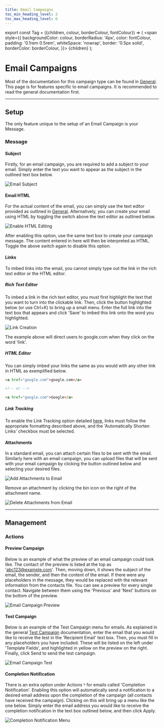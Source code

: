 ```yaml
---
title: Email Campaigns
toc_min_heading_level: 2
toc_max_heading_level: 6
---
```



export const Tag = ({children, colour, borderColour, fontColour}) => (
<span
style={{
    backgroundColor: colour,
    borderRadius: '4px',
    color: fontColour,
    padding: '0.1rem 0.5rem',
    whiteSpace: 'nowrap',
    border: '0.5px solid',
    borderColor: borderColour,
    }}>
{children}
</span>
);


# Email Campaigns

Most of the documentation for this campaign type can be found in [General](./general.md). This page is for features specific to email campaigns. It is recommended to read the general documentation first. 

---

## Setup

The only feature unique to the setup of an Email Campaign is your Message. 

### Message

#### Subject

Firstly, for an email campaign, you are required to add a subject to your email. Simply enter the text you want to appear as the subject in the outlined text box below.

![Email Subject](/img/campaign-email-subject.png)

#### Email HTML

For the actual content of the email, you can simply use the text editor provided as outlined in [General](./general.md). Alternatively, you can create your email using HTML by toggling the switch above the text editor as outlined below. 

![Enable HTML Editing](/img/campaign-email-html.png)

After enabling this option, use the same text box to create your campaign message. The content entered in here will then be interpreted as HTML. Toggle the above switch again to disable this option.

#### Links

To imbed links into the email, you cannot simply type out the link in the rich text editor or the HTML editor.

##### Rich Text Editor

To imbed a link in the rich text editor, you must first highlight the text that you want to turn into the clickable link. Then, click the button highlighted below (or use Ctrl+K) to bring up a small menu. Enter the full link into the text box that appears and click 'Save' to imbed this link onto the word you highlighted.

![Link Creation](/img/campaign-email-links.png)

The example above will direct users to google.com when they click on the word 'link'.

##### HTML Editor

You can simply imbed your links the same as you would with any other link in HTML as exemplified below.

```HTML title="Example HTML Link"
<a href="google.com">google.com</a>

<!-- or -->

<a href="google.com">Google</a>

```

##### Link Tracking

To enable the Link Tracking option detailed [here](./general.md#link-tracking), links must follow the appropriate formatting described above, and the 'Automatically Shorten Links' checkbox must be selected.

#### Attachments

In a standard email, you can attach certain files to be sent with the email. Similarly here with an email campaign, you can upload files that will be sent with your email campaign by clicking the button outlined below and selecting your desired files.

![Add Attachments to Email](/img/campaign-email-attachments.png)

Remove an attachment by clicking the bin icon on the right of the attachment name.

![Delete Attachments from Email](/img/campaign-delete-attachment.png)



---

## Management

### Actions

#### Preview Campaign

Below is an example of what the preview of an email campaign could look like. The contact of the preview is listed at the top as 'abc123@example.com'. Then, moving down, it shows the subject of the email, the sender, and then the content of the email. If there were any placeholders in the message, they would be replaced with the relevant information from the contacts file. You can see a preview for every single contact. Navigate between them using the 'Previous' and 'Next' buttons on the bottom of the preview.

![Email Campaign Preview](/img/campaign-email-preview.png)

#### Test Campaign

Below is an example of the Test Campaign menu for emails. As explained in the general [Test Campaign](./general.md#test-campaign) documentation, enter the email that you would like to receive the test in the 'Recipient Email' text box. Then, you must fill in any placeholders you have included. These will be listed on the left under 'Template Fields', and highlighted in yellow on the preview on the right. Finally, click <Tag colour="#1582d8" borderColour="#1582d8" fontColour="#FFFFFF">Send</Tag> to send the test campaign.

![Email Campaign Test](/img/campaign-email-test.png)

#### Completion Notification

There is an extra option under <Tag colour="#FFFFFF" borderColour="#1582d8" fontColour="#1582d8">Actions ˅</Tag> for emails called 'Completion Notification'. Enabling this option will automatically send a notification to a desired email address upon the completion of the campaign (all contacts have received the campaign). Clicking on this will bring up a menu like the one below. Simply enter the email address you would like to receive the completion notification in the text box outlined below, and then click <Tag colour="#1582d8" borderColour="#1582d8" fontColour="#FFFFFF">Apply</Tag>.

![Completion Notification Menu](/img/campaign-completion-notification.png)


